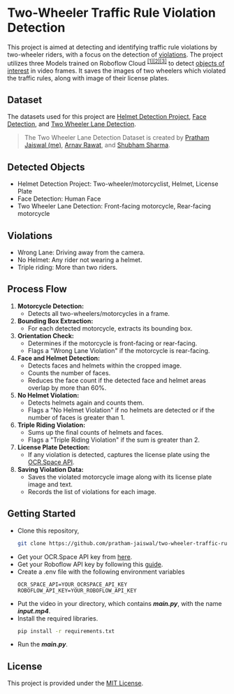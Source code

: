 # Two-Wheeler Traffic Rule Violation Detection
This project is aimed at detecting and identifying traffic rule violations by two-wheeler riders, with a focus on the detection of [violations](https://github.com/pratham-jaiswal/two-wheeler-traffic-rule-violation/edit/main/README.md#detected-objects). The project utilizes three Models trained on Roboflow Cloud <sup>[[1]](https://universe.roboflow.com/nckh-2023/helmet-detection-project/model/13)[[2]](https://universe.roboflow.com/mohamed-traore-2ekkp/face-detection-mik1i/model/21)[[3]](https://universe.roboflow.com/prathamjaiswal/two-wheeler-lane-detection/model/3)</sup> to detect [objects of interest](https://github.com/pratham-jaiswal/two-wheeler-traffic-rule-violation/edit/main/README.md#detected-objects) in video frames. It saves the images of two wheelers which violated the traffic rules, along with image of their license plates.

## Dataset
The datasets used for this project are [Helmet Detection Project](https://universe.roboflow.com/nckh-2023/helmet-detection-project), [Face Detection](https://universe.roboflow.com/mohamed-traore-2ekkp/face-detection-mik1i), and [Two Wheeler Lane Detection](https://universe.roboflow.com/prathamjaiswal/two-wheeler-lane-detection).

> The Two Wheeler Lane Detection Dataset is created by [Pratham Jaiswal (me)](https://github.com/pratham-jaiswal), [Arnav Rawat](https://github.com/ArnavRw21), and [Shubham Sharma](https://github.com/Shubham1709).

## Detected Objects
- Helmet Detection Project: Two-wheeler/motorcyclist, Helmet, License Plate
- Face Detection: Human Face
- Two Wheeler Lane Detection: Front-facing motorcycle, Rear-facing motorcycle

## Violations
- Wrong Lane: Driving away from the camera.
- No Helmet: Any rider not wearing a helmet.
- Triple riding: More than two riders.

## Process Flow
1. **Motorcycle Detection:**
   - Detects all two-wheelers/motorcycles in a frame.
2. **Bounding Box Extraction:**
   - For each detected motorcycle, extracts its bounding box.
3. **Orientation Check:**
   - Determines if the motorcycle is front-facing or rear-facing.
   - Flags a "Wrong Lane Violation" if the motorcycle is rear-facing.
4. **Face and Helmet Detection:**
   - Detects faces and helmets within the cropped image.
   - Counts the number of faces.
   - Reduces the face count if the detected face and helmet areas overlap by more than 60%.
5. **No Helmet Violation:**
   - Detects helmets again and counts them.
   - Flags a "No Helmet Violation" if no helmets are detected or if the number of faces is greater than 1.
6. **Triple Riding Violation:**
   - Sums up the final counts of helmets and faces.
   - Flags a "Triple Riding Violation" if the sum is greater than 2.
7. **License Plate Detection:**
   - If any violation is detected, captures the license plate using the [OCR.Space API](https://ocr.space/OCRAPI).
8. **Saving Violation Data:**
   - Saves the violated motorcycle image along with its license plate image and text.
   - Records the list of violations for each image.

## Getting Started
- Clone this repository,
    ```bash
    git clone https://github.com/pratham-jaiswal/two-wheeler-traffic-rule-violation.git
    ```
- Get your OCR.Space API key from [here](https://ocr.space/OCRAPI).
- Get your Roboflow API key by following this [guide](https://docs.roboflow.com/api-reference/authentication).
- Create a .env file with the following environment variables
    ```env
    OCR_SPACE_API=YOUR_OCRSPACE_API_KEY
    ROBOFLOW_API_KEY=YOUR_ROBOFLOW_API_KEY  
    ```
- Put the video in your directory, which contains ***main.py***, with the name ***input.mp4***.
- Install the required libraries.
   ```sh
   pip install -r requirements.txt
   ```
- Run the ***main.py***.

## License
This project is provided under the [MIT License](https://github.com/pratham-jaiswal/two-wheeler-traffic-rule-violation/blob/main/LICENSE).
